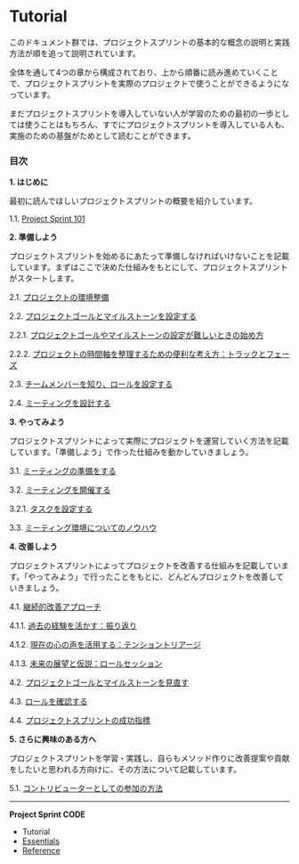 # Tutorial

このドキュメント群では、プロジェクトスプリントの基本的な概念の説明と実践方法が順を追って説明されています。

全体を通して4つの章から構成されており、上から順番に読み進めていくことで、プロジェクトスプリントを実際のプロジェクトで使うことができるようになっています。

まだプロジェクトスプリントを導入していない人が学習のための最初の一歩としては使うことはもちろん、すでにプロジェクトスプリントを導入している人も、実施のための基盤がためとして読むことができます。

### 目次

**1. はじめに**

最初に読んでほしいプロジェクトスプリントの概要を紹介しています。

&#x20;  1.1. [Project Sprint 101](section1-1.md)

**2. 準備しよう**

プロジェクトスプリントを始めるにあたって準備しなければいけないことを記載しています。まずはここで決めた仕組みをもとにして、プロジェクトスプリントがスタートします。

&#x20;  2.1. [プロジェクトの環境整備](section2-0.md)

&#x20;  2.2. [プロジェクトゴールとマイルストーンを設定する](section2-1.md)

&#x20;   2.2.1. [プロジェクトゴールやマイルストーンの設定が難しいときの始め方](section2-1-1.md)

&#x20;   2.2.2. [プロジェクトの時間軸を整理するための便利な考え方：トラックとフェーズ](section2-1-2.md)

&#x20;  2.3. [チームメンバーを知り、ロールを設定する](section2-2.md)

&#x20;  2.4. [ミーティングを設計する](section2-3.md)

**3. やってみよう**

プロジェクトスプリントによって実際にプロジェクトを運営していく方法を記載しています。「準備しよう」で作った仕組みを動かしていきましょう。

&#x20;  3.1. [ミーティングの準備をする](section3-1.md)

&#x20;  3.2. [ミーティングを開催する](section3-2.md)

&#x20;   3.2.1. [タスクを設定する](section3-2-1.md)

&#x20;  3.3. [ミーティング環境についてのノウハウ](section3-3.md)

**4. 改善しよう**

プロジェクトスプリントによってプロジェクトを改善する仕組みを記載しています。「やってみよう」で行ったことをもとに、どんどんプロジェクトを改善していきましょう。

&#x20;  4.1. [継続的改善アプローチ](section4-1.md)

&#x20;   4.1.1. [過去の経験を活かす：振り返り](section4-1-1.md)

&#x20;   4.1.2. [現在の心の声を活用する：テンショントリアージ](section4-1-2.md)

&#x20;   4.1.3. [未来の展望と仮説：ロールセッション](section4-1-3.md)

&#x20;  4.2. [プロジェクトゴールとマイルストーンを見直す](section4-2.md)

&#x20;  4.3. [ロールを確認する](section4-3.md)

&#x20;  4.4. [プロジェクトスプリントの成功指標](section4-4.md)

**5. さらに興味のある方へ**

プロジェクトスプリントを学習・実践し、自らもメソッド作りに改善提案や貢献をしたいと思われる方向けに、その方法について記載しています。

&#x20;  5.1. [コントリビューターとしての参加の方法](../../contributing.md)

***

**Project Sprint CODE**

* Tutorial
* [Essentials](../essentials.md)
* [Reference](../reference.md)
